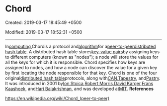 # Chord

Created: 2019-03-17 18:45:49 +0500

Modified: 2019-03-17 18:52:31 +0500

---

In[computing](https://en.wikipedia.org/wiki/Computing),Chordis a protocol and[algorithm](https://en.wikipedia.org/wiki/Algorithm)for a[peer-to-peer](https://en.wikipedia.org/wiki/Peer-to-peer)[distributed hash table](https://en.wikipedia.org/wiki/Distributed_hash_table). A distributed hash table stores[key-value pairs](https://en.wikipedia.org/wiki/Associative_array)by assigning keys to different computers (known as "nodes"); a node will store the values for all the keys for which it is responsible. Chord specifies how keys are assigned to nodes, and how a node can discover the value for a given key by first locating the node responsible for that key.
Chord is one of the four original[distributed hash table](https://en.wikipedia.org/wiki/Distributed_hash_table)protocols, along with[CAN](https://en.wikipedia.org/wiki/Content_addressable_network),[Tapestry](https://en.wikipedia.org/wiki/Tapestry_(DHT)), and[Pastry](https://en.wikipedia.org/wiki/Pastry_(DHT)). It was introduced in 2001 by[Ion Stoica](https://en.wikipedia.org/wiki/Ion_Stoica),[Robert Morris](https://en.wikipedia.org/wiki/Robert_Tappan_Morris),[David Karger](https://en.wikipedia.org/wiki/David_Karger),[Frans Kaashoek](https://en.wikipedia.org/wiki/Frans_Kaashoek), and[Hari Balakrishnan](https://en.wikipedia.org/wiki/Hari_Balakrishnan), and was developed at[MIT](https://en.wikipedia.org/wiki/MIT).
**References**

<https://en.wikipedia.org/wiki/Chord_(peer-to-peer)>
